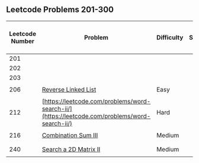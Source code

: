 ## Leetcode Problems 201-300

| Leetcode Number | Problem | Difficulty | Solution | Applied Data Structure / Algorithms | Note |
|---|---|---|---|---|---|
| 201 | | | | | |
| 202 | | | | | |
| 203 | | | | | |
| | | | | | |
| 206 | [Reverse Linked List](https://leetcode.com/problems/reverse-linked-list/) | Easy | | | |
| | | | | | |
| 212 | [https://leetcode.com/problems/word-search-ii/](https://leetcode.com/problems/word-search-ii/) | Hard | | | |
| | | | | | |
| 216 | [Combination Sum III](https://leetcode.com/problems/combination-sum-iii/) | Medium | | | |
| | | | | | |
| | | | | | |
| 240 | [Search a 2D Matrix II](https://leetcode.com/problems/search-a-2d-matrix-ii/) | Medium | | | |
| | | | | | |

